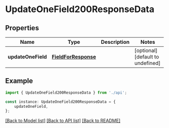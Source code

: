 # UpdateOneField200ResponseData


## Properties

Name | Type | Description | Notes
------------ | ------------- | ------------- | -------------
**updateOneField** | [**FieldForResponse**](FieldForResponse.md) |  | [optional] [default to undefined]

## Example

```typescript
import { UpdateOneField200ResponseData } from './api';

const instance: UpdateOneField200ResponseData = {
    updateOneField,
};
```

[[Back to Model list]](../README.md#documentation-for-models) [[Back to API list]](../README.md#documentation-for-api-endpoints) [[Back to README]](../README.md)
